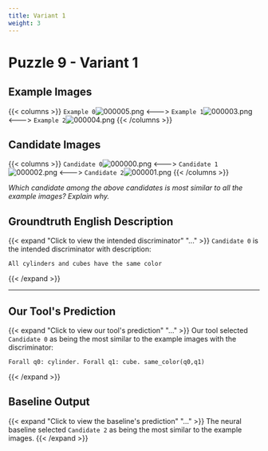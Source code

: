 ```yaml
---
title: Variant 1
weight: 3
---
```


# Puzzle 9 - Variant 1

## Example Images
{{< columns >}}
`Example 0`![000005.png](/clevr-variants/assimilation/fovariant-1/render/images/CLEVR_val_000005.png)
<--->
`Example 1`![000003.png](/clevr-variants/assimilation/fovariant-1/render/images/CLEVR_val_000003.png)
<--->
`Example 2`![000004.png](/clevr-variants/assimilation/fovariant-1/render/images/CLEVR_val_000004.png)
{{< /columns >}}

## Candidate Images
{{< columns >}}
`Candidate 0`![000000.png](/clevr-variants/assimilation/fovariant-1/render/images/CLEVR_val_000000.png)
<--->
`Candidate 1`![000002.png](/clevr-variants/assimilation/fovariant-1/render/images/CLEVR_val_000002.png)
<--->
`Candidate 2`![000001.png](/clevr-variants/assimilation/fovariant-1/render/images/CLEVR_val_000001.png)
{{< /columns >}}

*Which candidate among the above candidates is most similar to all the example images? Explain why.*

## Groundtruth English Description

{{< expand "Click to view the intended discriminator" "..." >}}
`Candidate 0` is the intended discriminator with description:
```plaintext 
All cylinders and cubes have the same color
```
{{< /expand >}}

---



## Our Tool's Prediction

{{< expand "Click to view our tool's prediction" "..." >}}
Our tool selected `Candidate 0` as being the most similar to the example images with the discriminator:
```plaintext
Forall q0: cylinder. Forall q1: cube. same_color(q0,q1)
```
{{< /expand >}}



## Baseline Output

{{< expand "Click to view the baseline's prediction" "..." >}}
The neural baseline selected `Candidate 2` as being the most similar to the example images.
{{< /expand >}}

